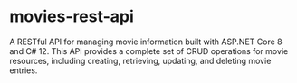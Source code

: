 # movies-rest-api
A RESTful API for managing movie information built with ASP.NET Core 8 and C# 12. This API provides a complete set of CRUD operations for movie resources, including creating, retrieving, updating, and deleting movie entries.
